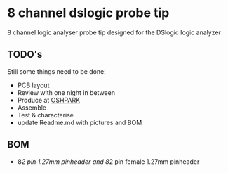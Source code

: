# 8 channel dslogic probe tip
8 channel logic analyser probe tip designed for the DSlogic logic analyzer
## TODO's
Still some things need to be done:
* PCB layout
* Review with one night in between
* Produce at [OSHPARK](https://oshpark.com/)
* Assemble
* Test & characterise
* update Readme.md with pictures and BOM
## BOM
* 8*2 pin 1.27mm pinheader and 8*2 pin female 1.27mm pinheader

